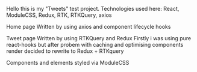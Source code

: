 Hello this is my "Tweets" test project.
Technologies used here: React, ModuleCSS, Redux, RTK, RTKQuery, axios

Home page
Written by using axios and component lifecycle hooks

Tweet page 
Written by using RTKQuery and Redux
Firstly i was using pure react-hooks but after probem with caching and optimising components render decided to rewrite to Redux + RTKquery

Components and elements styled via ModuleCSS



